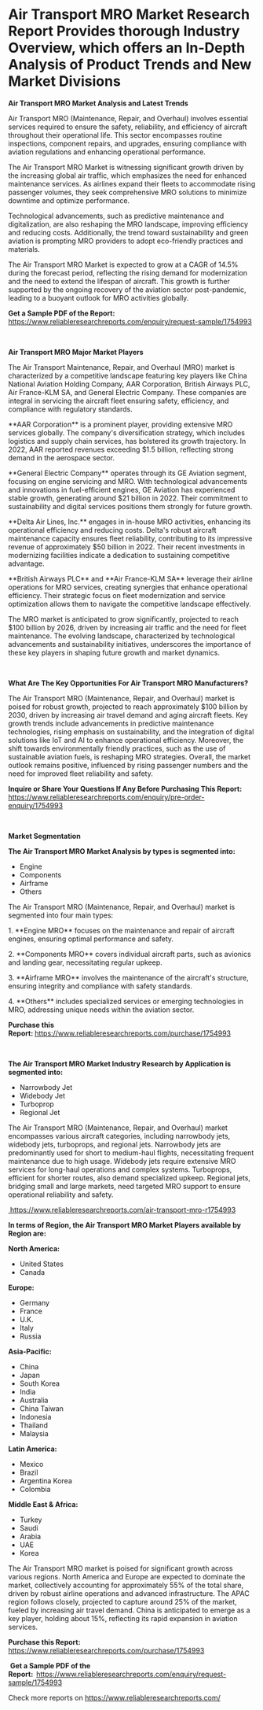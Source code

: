 <p><h1>Air Transport MRO Market Research Report Provides thorough Industry Overview, which offers an In-Depth Analysis of Product Trends and New Market Divisions</h1></p><p><strong>Air Transport MRO Market Analysis and Latest Trends</strong></p>
<p><p>Air Transport MRO (Maintenance, Repair, and Overhaul) involves essential services required to ensure the safety, reliability, and efficiency of aircraft throughout their operational life. This sector encompasses routine inspections, component repairs, and upgrades, ensuring compliance with aviation regulations and enhancing operational performance. </p><p>The Air Transport MRO Market is witnessing significant growth driven by the increasing global air traffic, which emphasizes the need for enhanced maintenance services. As airlines expand their fleets to accommodate rising passenger volumes, they seek comprehensive MRO solutions to minimize downtime and optimize performance. </p><p>Technological advancements, such as predictive maintenance and digitalization, are also reshaping the MRO landscape, improving efficiency and reducing costs. Additionally, the trend toward sustainability and green aviation is prompting MRO providers to adopt eco-friendly practices and materials. </p><p>The Air Transport MRO Market is expected to grow at a CAGR of 14.5% during the forecast period, reflecting the rising demand for modernization and the need to extend the lifespan of aircraft. This growth is further supported by the ongoing recovery of the aviation sector post-pandemic, leading to a buoyant outlook for MRO activities globally.</p></p>
<p><strong>Get a Sample PDF of the Report:&nbsp;</strong> <a href="https://www.reliableresearchreports.com/enquiry/request-sample/1754993?utm_campaign=2186&utm_medium=2&utm_source=Github&utm_content=ia&utm_term=10032025&utm_id=air-transport-mro">https://www.reliableresearchreports.com/enquiry/request-sample/1754993</a></p>
<p>&nbsp;</p>
<p><strong>Air Transport MRO Major Market Players</strong></p>
<p><p>The Air Transport Maintenance, Repair, and Overhaul (MRO) market is characterized by a competitive landscape featuring key players like China National Aviation Holding Company, AAR Corporation, British Airways PLC, Air France-KLM SA, and General Electric Company. These companies are integral in servicing the aircraft fleet ensuring safety, efficiency, and compliance with regulatory standards.</p><p>**AAR Corporation** is a prominent player, providing extensive MRO services globally. The company's diversification strategy, which includes logistics and supply chain services, has bolstered its growth trajectory. In 2022, AAR reported revenues exceeding $1.5 billion, reflecting strong demand in the aerospace sector.</p><p>**General Electric Company** operates through its GE Aviation segment, focusing on engine servicing and MRO. With technological advancements and innovations in fuel-efficient engines, GE Aviation has experienced stable growth, generating around $21 billion in 2022. Their commitment to sustainability and digital services positions them strongly for future growth.</p><p>**Delta Air Lines, Inc.** engages in in-house MRO activities, enhancing its operational efficiency and reducing costs. Delta's robust aircraft maintenance capacity ensures fleet reliability, contributing to its impressive revenue of approximately $50 billion in 2022. Their recent investments in modernizing facilities indicate a dedication to sustaining competitive advantage.</p><p>**British Airways PLC** and **Air France-KLM SA** leverage their airline operations for MRO services, creating synergies that enhance operational efficiency. Their strategic focus on fleet modernization and service optimization allows them to navigate the competitive landscape effectively.</p><p>The MRO market is anticipated to grow significantly, projected to reach $100 billion by 2026, driven by increasing air traffic and the need for fleet maintenance. The evolving landscape, characterized by technological advancements and sustainability initiatives, underscores the importance of these key players in shaping future growth and market dynamics.</p></p>
<p>&nbsp;</p>
<p><strong>What Are The Key Opportunities For Air Transport MRO Manufacturers?</strong></p>
<p><p>The Air Transport MRO (Maintenance, Repair, and Overhaul) market is poised for robust growth, projected to reach approximately $100 billion by 2030, driven by increasing air travel demand and aging aircraft fleets. Key growth trends include advancements in predictive maintenance technologies, rising emphasis on sustainability, and the integration of digital solutions like IoT and AI to enhance operational efficiency. Moreover, the shift towards environmentally friendly practices, such as the use of sustainable aviation fuels, is reshaping MRO strategies. Overall, the market outlook remains positive, influenced by rising passenger numbers and the need for improved fleet reliability and safety.</p></p>
<p><strong>Inquire or Share Your Questions If Any Before Purchasing This Report:</strong> <a href="https://www.reliableresearchreports.com/enquiry/pre-order-enquiry/1754993?utm_campaign=2186&utm_medium=2&utm_source=Github&utm_content=ia&utm_term=10032025&utm_id=air-transport-mro">https://www.reliableresearchreports.com/enquiry/pre-order-enquiry/1754993</a></p>
<p>&nbsp;</p>
<p><strong>Market Segmentation</strong></p>
<p><strong>The Air Transport MRO Market Analysis by types is segmented into:</strong></p>
<p><ul><li>Engine</li><li>Components</li><li>Airframe</li><li>Others</li></ul></p>
<p><p>The Air Transport MRO (Maintenance, Repair, and Overhaul) market is segmented into four main types: </p><p>1. **Engine MRO** focuses on the maintenance and repair of aircraft engines, ensuring optimal performance and safety.</p><p>2. **Components MRO** covers individual aircraft parts, such as avionics and landing gear, necessitating regular upkeep.</p><p>3. **Airframe MRO** involves the maintenance of the aircraft's structure, ensuring integrity and compliance with safety standards.</p><p>4. **Others** includes specialized services or emerging technologies in MRO, addressing unique needs within the aviation sector.</p></p>
<p><strong>Purchase this Report:&nbsp;</strong><a href="https://www.reliableresearchreports.com/purchase/1754993?utm_campaign=2186&utm_medium=2&utm_source=Github&utm_content=ia&utm_term=10032025&utm_id=air-transport-mro">https://www.reliableresearchreports.com/purchase/1754993</a></p>
<p>&nbsp;</p>
<p><strong>The Air Transport MRO Market Industry Research by Application is segmented into:</strong></p>
<p><ul><li>Narrowbody Jet</li><li>Widebody Jet</li><li>Turboprop</li><li>Regional Jet</li></ul></p>
<p><p>The Air Transport MRO (Maintenance, Repair, and Overhaul) market encompasses various aircraft categories, including narrowbody jets, widebody jets, turboprops, and regional jets. Narrowbody jets are predominantly used for short to medium-haul flights, necessitating frequent maintenance due to high usage. Widebody jets require extensive MRO services for long-haul operations and complex systems. Turboprops, efficient for shorter routes, also demand specialized upkeep. Regional jets, bridging small and large markets, need targeted MRO support to ensure operational reliability and safety.</p></p>
<p><a href="https://www.reliableresearchreports.com/air-transport-mro-r1754993?utm_campaign=2186&utm_medium=2&utm_source=Github&utm_content=ia&utm_term=10032025&utm_id=air-transport-mro">&nbsp;https://www.reliableresearchreports.com/air-transport-mro-r1754993</a></p>
<p><strong>In terms of Region, the Air Transport MRO Market Players available by Region are:</strong></p>
<p>
    <p> <strong> North America: </strong>
        <ul>
            <li>United States</li>
            <li>Canada</li>
        </ul>
        </p> 
    <p> <strong> Europe: </strong>
        <ul>
            <li>Germany</li>
            <li>France</li>
            <li>U.K.</li>
            <li>Italy</li>
            <li>Russia</li>
        </ul>
        </p> 
    <p> <strong> Asia-Pacific: </strong>
        <ul>
            <li>China</li>
            <li>Japan</li>
            <li>South Korea</li>
            <li>India</li>
            <li>Australia</li>
            <li>China Taiwan</li>
            <li>Indonesia</li>
            <li>Thailand</li>
            <li>Malaysia</li>
        </ul>
        </p> 
    <p> <strong> Latin America: </strong>
        <ul>
            <li>Mexico</li>
            <li>Brazil</li>
            <li>Argentina Korea</li>
            <li>Colombia</li>
        </ul>
        </p> 
    <p> <strong> Middle East & Africa: </strong>
        <ul>
            <li>Turkey</li>
            <li>Saudi</li>
            <li>Arabia</li>
            <li>UAE</li>
            <li>Korea</li>
        </ul>
    </p>
    </p>
<p><p>The Air Transport MRO market is poised for significant growth across various regions. North America and Europe are expected to dominate the market, collectively accounting for approximately 55% of the total share, driven by robust airline operations and advanced infrastructure. The APAC region follows closely, projected to capture around 25% of the market, fueled by increasing air travel demand. China is anticipated to emerge as a key player, holding about 15%, reflecting its rapid expansion in aviation services.</p></p>
<p><strong>Purchase this Report: </strong><a href="https://www.reliableresearchreports.com/purchase/1754993?utm_campaign=2186&utm_medium=2&utm_source=Github&utm_content=ia&utm_term=10032025&utm_id=air-transport-mro">https://www.reliableresearchreports.com/purchase/1754993</a></p>
<p>&nbsp;<strong>Get a Sample PDF of the Report:&nbsp;&nbsp;</strong><a href="https://www.reliableresearchreports.com/enquiry/request-sample/1754993?utm_campaign=2186&utm_medium=2&utm_source=Github&utm_content=ia&utm_term=10032025&utm_id=air-transport-mro">https://www.reliableresearchreports.com/enquiry/request-sample/1754993</a></p>
<p><strong></strong></p>
<p>Check more reports on <a href="https://www.reliableresearchreports.com/?utm_campaign=2186&utm_medium=2&utm_source=Github&utm_content=ia&utm_term=10032025&utm_id=air-transport-mro">https://www.reliableresearchreports.com/</a></p>